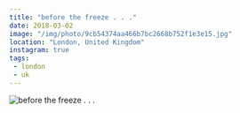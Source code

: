 ```yaml
---
title: "before the freeze . . ."
date: 2018-03-02
image: "/img/photo/9cb54374aa466b7bc2668b752f1e3e15.jpg"
location: "London, United Kingdom"
instagram: true
tags:
 - london
 - uk
---
```


![before the freeze . . .](/img/photo/9cb54374aa466b7bc2668b752f1e3e15.jpg)
